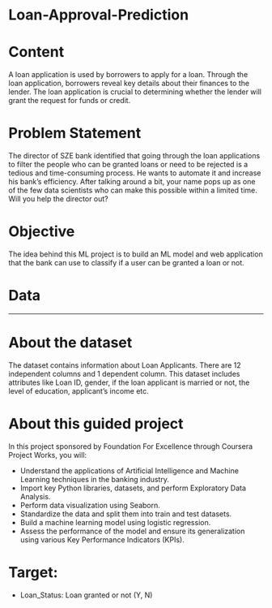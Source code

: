 # Loan-Approval-Prediction

# Content

A loan application is used by borrowers to apply for a loan. Through the loan application, borrowers reveal key details about their finances to the lender. The loan application is crucial to determining whether the lender will grant the request for funds or credit.

# Problem Statement

The director of SZE bank identified that going through the loan applications to filter the people who can be granted loans or need to be rejected is a tedious and time-consuming process. He wants to automate it and increase his bank’s efficiency. After talking around a bit, your name pops up as one of the few data scientists who can make this possible within a limited time. Will you help the director out?

# Objective

The idea behind this ML project is to build an ML model and web application that the bank can use to classify if a user can be granted a loan or not.

# Data
---------------------------
# About the dataset

The dataset contains information about Loan Applicants. There are 12 independent columns and 1 dependent column. This dataset includes attributes like Loan ID, gender, if the loan applicant is married or not, the level of education, applicant’s income etc.

# About this guided project

In this project sponsored by Foundation For Excellence through Coursera Project Works, you will:

* Understand the applications of Artificial Intelligence and Machine Learning techniques in the banking industry.
* Import key Python libraries, datasets, and perform Exploratory Data Analysis.
* Perform data visualization using Seaborn.
* Standardize the data and split them into train and test datasets.
* Build a machine learning model using logistic regression.
* Assess the performance of the model and ensure its generalization using various Key Performance Indicators (KPIs).

# Target: 

* Loan_Status: Loan granted or not (Y, N)
